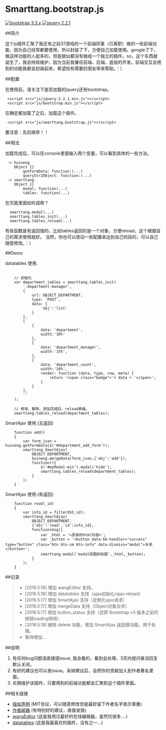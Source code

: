 # Smarttang.bootstrap.js

[![bootstrap 3.3.x](https://img.shields.io/badge/bootstrap-3.3.X-green.svg)](https://www.bootcss.com/)  [![jquery 2.2.1](https://img.shields.io/badge/jquery-2.2.1-green.svg)](http://jquery.com/download/)


##简介

这个js插件汇聚了我还有之前37游戏的一个前端同事（已离职）做的一些前端功能，因为自己经常都要使用，所以封装了下，方便自己加载使用。google了下，做这样功能的人挺多的，但是貌似都没有做成一个独立的插件，so，这个东西就诞生了，我会持续维护，因为当前我兼任前端、后端、底层的开发。前端交互会用到的功能我都会封装起来，希望给有需要的朋友带来帮助。：）

##配置

在使用前，请关注下是否加载的jquery还有bootstrap。

```
 <script src="js/jquery-2.2.1.min.js"></script>
 <script src="js/bootstrap.min.js"></script>
```
在确定都加载了之后，加载这个插件。

```
 <script src="js/smarttang.bootstrap.js"></script>
```
要注意：先后顺序！！

##用法

加载完成后，可以在console里面输入两个变量，可以看到具体的一些方法。

```
 -> huineng
	Object {}
		getFormData: function:(...)
		queryStr2Object: function:(...)
 -> smarttang
 	Object {}
 		modal: function(...)
 		tables: function(...)
```
在页面里面如何调用？

```
  smarttang.modal(...)
  smarttang.tables_init(...)
  smarttang.tables_reload(...)

```
有些函数是有返回值的，比如tables返回的是一个对象，方便reload，这个根据自己的需求使用就好。
当然，你也可以改动一些配置来达到自己的目的，可以自己随意修改。：）

##Demo

datatables 使用.

```

	// 初始化
	var department_tables = smarttang.tables_init(
		'.department-manager',
		{
			url: OBJECT_DEPARTMENT,
			type: 'POST',
			data: {
				'obj':'list'
			}
		},
		[
			{
				data: 'department',
				width:'30%'
			},
			{
				data: 'department_manager',
				width:'15%',
			},
			{
				data: 'department_count',
				width:'20%',
	        	render: function (data, type, row, meta) {
	        		return '<span class="badge">'+ data + '</span>';
	        	}
			}
		],
		''
	);

	// 修改、删除、添加完成后，reload表格。
	smarttang.tables_reload(department_tables);

```

SmartAjax 使用.(无返回)

```
	function add()
	{
		var form_json = huineng.getFormData($('#department_add_form'));
		smarttang.SmartAjax(
			OBJECT_DEPARTMENT,
			huineng.mergeData(form_json,{'obj':'add'}),
			function(){
				$('#myModal-min').modal('hide');
				smarttang.tables_reload(department_tables);
			}
		);
	}
```

SmartAjax 使用.(有返回)

```
	function read(_id)
	{
		var info_id = filterXSS_id);
		smarttang.SmartAjax(
			OBJECT_DEPARTMENT,
			{'obj':'read','id':info_id},
			function(msg){
				var _html = '<具体的html内容>';
				var _button = '<button data-bb-handler="success" type="button" class="btn btn-sm btn-info" data-dismiss="modal">关闭</button>';
				smarttang.modal('modal视图的标题',_html,_button);
			}
		);
	}
```

##记录
> * [2016.5.16] 增加 wangEditor 支持。
> * [2016.5.16] 增加 datatables 支持（ajax初始化/ajax reload）
> * [2016.5.17] 增加 SmartAjax 支持（定制化ajax请求）
> * [2016.5.17] 增加 mergeData 支持（Object对象合并）
> * [2016.5.17] 增加 button_status 支持（还原 Bootstrap v3 版本之前的按钮loading特效）
> * [2016.5.18] 删除 delete 功能，增加 SmartAjax 返回值功能，用于处理。
> * 等待增加...

##说明

1. 有任何bug问题请直接提issue, 我会看的，看到会处理，3天内提问者没回复默认关闭。
2. 有好的建议也可以发issue。采纳建议后，会把你的贡献加入到作者著名里面。
3. 长期维护该插件，只要用到的前端功能都会汇聚到这个插件里面。

##相关链接

* [版权声明](./LICENSE) (MIT协议，可以随意修改但是最好留下作者名字表示尊重)
* [作者邮箱](mailto:tangyucong@163.com) (有特别好的建议，直接发我)
* [wangEditor](http://wangeditor.github.io/) (这是我用过最好的在线编辑器，虽然坑很多....)
* [datatables](https://www.datatables.net/) (这是我最喜欢的插件，没有之一...)